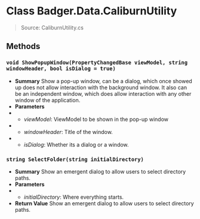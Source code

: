 # Class Badger.Data.CaliburnUtility
> Source: CaliburnUtility.cs
## Methods
### ``void ShowPopupWindow(PropertyChangedBase viewModel, string windowHeader, bool isDialog = true)``
* **Summary**
  Show a pop-up window, can be a dialog, which once showed up does not allow interaction with the background window. It also can be an independent window, which does allow interaction with any other window of the application.
* **Parameters**
* * _viewModel_: ViewModel to be shown in the pop-up window
* * _windowHeader_: Title of the window.
* * _isDialog_: Whether its a dialog or a window.
### ``string SelectFolder(string initialDirectory)``
* **Summary**
  Show an emergent dialog to allow users to select directory paths.
* **Parameters**
* * _initialDirectory_: Where everything starts.
* **Return Value**
  Show an emergent dialog to allow users to select directory paths.
